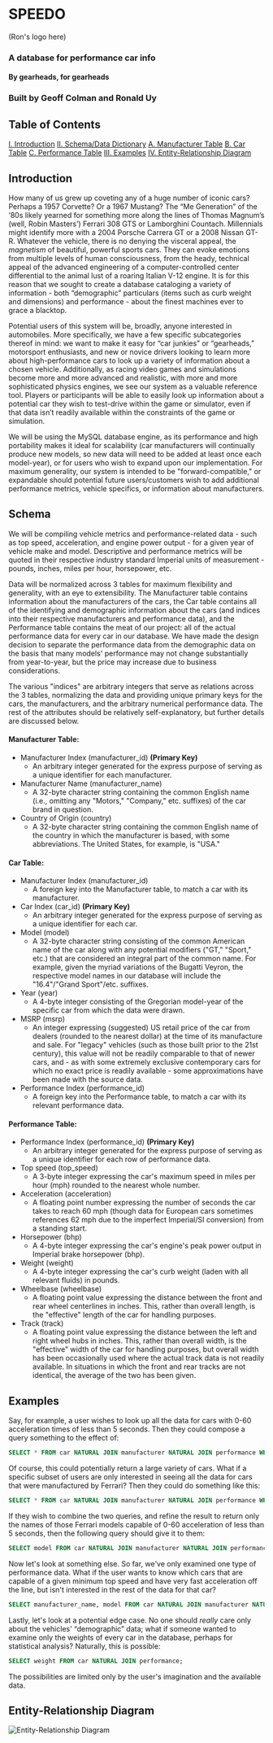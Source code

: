 # SPEEDO

(Ron's logo here)

### A database for performance car info
#### By gearheads, for gearheads
### Built by Geoff Colman and Ronald Uy

## Table of Contents

[I. Introduction](##Introduction)
[II. Schema/Data Dictionary](##Schema)
  [A. Manufacturer Table](####manufacturer-table)
  [B. Car Table](####car-table)
  [C. Performance Table](####performance-table)
[III. Examples](##Examples)
[IV. Entity-Relationship Diagram](##erd)

## Introduction

How many of us grew up coveting any of a huge number of iconic cars? Perhaps a 1957 Corvette? Or a 1967 Mustang? The “Me Generation” of the ‘80s likely yearned for something more along the lines of Thomas Magnum’s (well, Robin Masters’) Ferrari 308 GTS or Lamborghini Countach. Millennials might identify more with a 2004 Porsche Carrera GT or a 2008 Nissan GT-R. Whatever the vehicle, there is no denying the visceral appeal, the _magnetism_ of beautiful, powerful sports cars. They can evoke emotions from multiple levels of human consciousness, from the heady, technical appeal of the advanced engineering of a computer-controlled center differential to the animal lust of a roaring Italian V-12 engine. It is for this reason that we sought to create a database cataloging a variety of information - both “demographic” particulars (items such as curb weight and dimensions) and performance - about the finest machines ever to grace a blacktop.

Potential users of this system will be, broadly, anyone interested in automobiles. More specifically, we have a few specific subcategories thereof in mind: we want to make it easy for “car junkies” or “gearheads,” motorsport enthusiasts, and new or novice drivers looking to learn more about high-performance cars to look up a variety of information about a chosen vehicle. Additionally, as racing video games and simulations become more and more advanced and realistic, with more and more sophisticated physics engines, we see our system as a valuable reference tool. Players or participants will be able to easily look up information about a potential car they wish to test-drive within the game or simulator, even if that data isn’t readily available within the constraints of the game or simulation.

We will be using the MySQL database engine, as its performance and high portability makes it ideal for scalability (car manufacturers will continually produce new models, so new data will need to be added at least once each model-year), or for users who wish to expand upon our implementation. For maximum generality, our system is intended to be "forward-compatible," or expandable should potential future users/customers wish to add additional performance metrics, vehicle specifics, or information about manufacturers.

## Schema

We will be compiling vehicle metrics and performance-related data - such as top speed, acceleration, and engine power output - for a given year of vehicle make and model. Descriptive and performance metrics will be quoted in their respective industry standard Imperial units of measurement - pounds, inches, miles per hour, horsepower, etc.

Data will be normalized across 3 tables for maximum flexibility and generality, with an eye to extensibility. The Manufacturer table contains information about the manufacturers of the cars, the Car table contains all of the identifying and demographic information about the cars (and indices into their respective manufacturers and performance data), and the Performance table contains the meat of our project: all of the actual performance data for every car in our database. We have made the design decision to separate the performance data from the demographic data on the basis that many models' performance may not change substantially from year-to-year, but the price may increase due to business considerations.

The various "indices" are arbitrary integers that serve as relations across the 3 tables, normalizing the data and providing unique primary keys for the cars, the manufacturers, and the arbitrary numerical performance data. The rest of the attributes should be relatively self-explanatory, but further details are discussed below.

#### Manufacturer Table: <a name='manufacturer-table'></a>
- Manufacturer Index (manufacturer_id) **(Primary Key)**
  - An arbitrary integer generated for the express purpose of serving as a unique identifier for each manufacturer.
- Manufacturer Name (manufacturer_name)
  - A 32-byte character string containing the common English name (i.e., omitting any "Motors," "Company," etc. suffixes) of the car brand in question.
- Country of Origin (country)
  - A 32-byte character string containing the common English name of the country in which the manufacturer is based, with some abbreviations. The United States, for example, is "USA."

#### Car Table: <a name='car-table'></a>
- Manufacturer Index (manufacturer_id)
  - A foreign key into the Manufacturer table, to match a car with its manufacturer.
- Car Index (car_id) **(Primary Key)**
  - An arbitrary integer generated for the express purpose of serving as a unique identifier for each car.
- Model (model)
  - A 32-byte character string consisting of the common American name of the car along with any potential modifiers ("GT," "Sport," etc.) that are considered an integral part of the common name. For example, given the myriad variations of the Bugatti Veyron, the respective model names in our database will include the "16.4"/"Grand Sport"/etc. suffixes.
- Year (year)
  - A 4-byte integer consisting of the Gregorian model-year of the specific car from which the data were drawn.
- MSRP (msrp)
  - An integer expressing (suggested) US retail price of the car from dealers (rounded to the nearest dollar) at the time of its manufacture and sale. For "legacy" vehicles (such as those built prior to the 21st century), this value will not be readily comparable to that of newer cars, and - as with some extremely exclusive contemporary cars for which no exact price is readily available - some approximations have been made with the source data.
- Performance Index (performance_id)
  - A foreign key into the Performance table, to match a car with its relevant performance data.

#### Performance Table: <a name='performance-table'></a>
- Performance Index (performance_id) **(Primary Key)**
  - An arbitrary integer generated for the express purpose of serving as a unique identifier for each row of performance data.
- Top speed (top_speed)
  - A 3-byte integer expressing the car's maximum speed in miles per hour (mph) rounded to the nearest whole number.
- Acceleration (acceleration)
  - A floating point number expressing the number of seconds the car takes to reach 60 mph (though data for European cars sometimes references 62 mph due to the imperfect Imperial/SI conversion) from a standing start.
- Horsepower (bhp)
  - A 4-byte integer expressing the car's engine's peak power output in Imperial brake horsepower (bhp).
- Weight (weight)
  - A 4-byte integer expressing the car's curb weight (laden with all relevant fluids) in pounds.
- Wheelbase (wheelbase)
  - A floating point value expressing the distance between the front and rear wheel centerlines in inches. This, rather than overall length, is the "effective" length of the car for handling purposes.
- Track (track)
  - A floating point value expressing the distance between the left and right wheel hubs in inches. This, rather than overall width, is the "effective" width of the car for handling purposes, but overall width has been occasionally used where the actual track data is not readily available. In situations in which the front and rear tracks are not identical, the average of the two has been given.

## Examples

Say, for example, a user wishes to look up all the data for cars with 0-60 acceleration times of less than 5 seconds. Then they could compose a query something to the effect of:

```SQL
SELECT * FROM car NATURAL JOIN manufacturer NATURAL JOIN performance WHERE acceleration < 5;
```

Of course, this could potentially return a large variety of cars. What if a specific subset of users are only interested in seeing all the data for cars that were manufactured by Ferrari? Then they could do something like this:

```SQL
SELECT * FROM car NATURAL JOIN manufacturer NATURAL JOIN performance WHERE manufacturer_name='Ferrari';

```

If they wish to combine the two queries, and refine the result to return only the names of those Ferrari models capable of 0-60 acceleration of less than 5 seconds, then the following query should give it to them:

```SQL
SELECT model FROM car NATURAL JOIN manufacturer NATURAL JOIN performance WHERE acceleration < 5 AND manufacturer_name='Ferrari';
```

Now let's look at something else. So far, we've only examined one type of performance data. What if the user wants to know which cars that are capable of a given minimum top speed and have very fast acceleration off the line, but isn't interested in the rest of the data for that car?

```SQL
SELECT manufacturer_name, model FROM car NATURAL JOIN manufacturer NATURAL JOIN performance WHERE acceleration < 5 AND top_speed >= 150;
```

Lastly, let's look at a potential edge case. No one should *really* care only about the vehicles' “demographic” data; what if someone wanted to examine only the weights of every car in the database, perhaps for statistical analysis? Naturally, this is possible:

```SQL
SELECT weight FROM car NATURAL JOIN performance;
```

The possibilities are limited only by the user's imagination and the available data.

## Entity-Relationship Diagram <a name='erd'></a>

![Entity-Relationship Diagram](https://github.com/ronaldooeee/CMSI-486/blob/master/Final%20ERD%20for%20Database%20Project.png)
